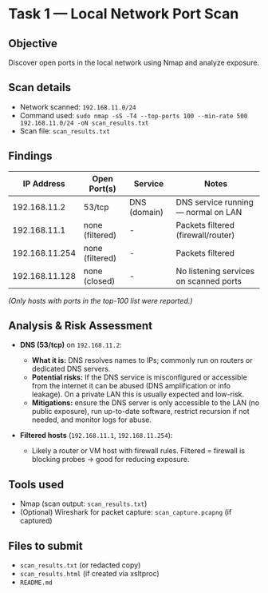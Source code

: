 # Task 1 — Local Network Port Scan

## Objective
Discover open ports in the local network using Nmap and analyze exposure.

## Scan details
- Network scanned: `192.168.11.0/24`
- Command used: `sudo nmap -sS -T4 --top-ports 100 --min-rate 500 192.168.11.0/24 -oN scan_results.txt`
- Scan file: `scan_results.txt`

## Findings

| IP Address       | Open Port(s) | Service         | Notes |
|------------------|--------------|------------------|-------|
| 192.168.11.2     | 53/tcp       | DNS (domain)     | DNS service running — normal on LAN |
| 192.168.11.1     | none (filtered) | -             | Packets filtered (firewall/router) |
| 192.168.11.254   | none (filtered) | -             | Packets filtered |
| 192.168.11.128   | none (closed) | -              | No listening services on scanned ports |

*(Only hosts with ports in the top-100 list were reported.)*

## Analysis & Risk Assessment
- **DNS (53/tcp)** on `192.168.11.2`:
  - **What it is:** DNS resolves names to IPs; commonly run on routers or dedicated DNS servers.
  - **Potential risks:** If the DNS service is misconfigured or accessible from the internet it can be abused (DNS amplification or info leakage). On a private LAN this is usually expected and low-risk.
  - **Mitigations:** ensure the DNS server is only accessible to the LAN (no public exposure), run up-to-date software, restrict recursion if not needed, and monitor logs for abuse.

- **Filtered hosts** (`192.168.11.1`, `192.168.11.254`):
  - Likely a router or VM host with firewall rules. Filtered = firewall is blocking probes → good for reducing exposure.

## Tools used
- Nmap (scan output: `scan_results.txt`)
- (Optional) Wireshark for packet capture: `scan_capture.pcapng` (if captured)

## Files to submit
- `scan_results.txt` (or redacted copy)
- `scan_results.html` (if created via xsltproc)
- `README.md`
